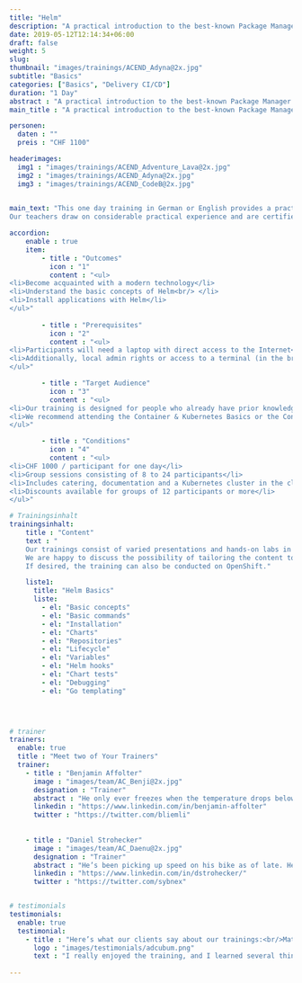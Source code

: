 ```yaml
---
title: "Helm"
description: "A practical introduction to the best-known Package Manager for applications on Kubernetes."
date: 2019-05-12T12:14:34+06:00
draft: false
weight: 5
slug: 
thumbnail: "images/trainings/ACEND_Adyna@2x.jpg"
subtitle: "Basics"
categories: ["Basics", "Delivery CI/CD"]
duration: "1 Day"
abstract : "A practical introduction to the best-known Package Manager for applications on Kubernetes."
main_title : "A practical introduction to the best-known Package Manager for applications on Kubernetes."

personen: 
  daten : ""
  preis : "CHF 1100"

headerimages:
  img1 : "images/trainings/ACEND_Adventure_Lava@2x.jpg"
  img2 : "images/trainings/ACEND_Adyna@2x.jpg"
  img3 : "images/trainings/ACEND_CodeB@2x.jpg"
      

main_text: "This one day training in German or English provides a practical and easy-to-understand introduction to Helm, the best-known package manager for applications on Kubernetes. With Helm, even complex applications can be defined, installed, managed and run on container platforms.\n\n
Our teachers draw on considerable practical experience and are certified Kubernetes administrators."

accordion:
    enable : true
    item:
        - title : "Outcomes"
          icon : "1"
          content : "<ul>
<li>Become acquainted with a modern technology</li>
<li>Understand the basic concepts of Helm<br/> </li>
<li>Install applications with Helm</li>
</ul>"
 
        - title : "Prerequisites"
          icon : "2"
          content : "<ul>
<li>Participants will need a laptop with direct access to the Internet</li>
<li>Additionally, local admin rights or access to a terminal (in the browser) are required</li>
</ul>"

        - title : "Target Audience"
          icon : "3"
          content : "<ul>
<li>Our training is designed for people who already have prior knowledge of container technologies</li>
<li>We recommend attending the Container & Kubernetes Basics or the Container & OpenShift Basics training before registering for this course</li>
</ul>"

        - title : "Conditions"
          icon : "4"
          content : "<ul>
<li>CHF 1000 / participant for one day</li>
<li>Group sessions consisting of 8 to 24 participants</li>
<li>Includes catering, documentation and a Kubernetes cluster in the cloud</li>
<li>Discounts available for groups of 12 participants or more</li>
</ul>"

# Trainingsinhalt
trainingsinhalt: 
    title : "Content"
    text : "
    Our trainings consist of varied presentations and hands-on labs in order to teach content in an appealing fashion. 
    We are happy to discuss the possibility of tailoring the content to your infrastructure. Should you require additional contents, we can adapt the program to your needs.
    If desired, the training can also be conducted on OpenShift."

    liste1:
      title: "Helm Basics"
      liste:
        - el: "Basic concepts"
        - el: "Basic commands"
        - el: "Installation"
        - el: "Charts"
        - el: "Repositories"
        - el: "Lifecycle"
        - el: "Variables"
        - el: "Helm hooks"
        - el: "Chart tests"                
        - el: "Debugging"
        - el: "Go templating"
        



# trainer
trainers:
  enable: true
  title : "Meet two of Your Trainers"
  trainer:
    - title : "Benjamin Affolter"
      image : "images/team/AC_Benji@2x.jpg"
      designation : "Trainer"
      abstract : "He only ever freezes when the temperature drops below 30 Celsius, but certainly not in the face of new technologies or the demands of the participants in his trainings."
      linkedin : "https://www.linkedin.com/in/benjamin-affolter"
      twitter : "https://twitter.com/bliemli"
    
    
    - title : "Daniel Strohecker"
      image : "images/team/AC_Daenu@2x.jpg"
      designation : "Trainer"
      abstract : "He’s been picking up speed on his bike as of late. He can slow down, though, and make sure our clients proceed through our trainings on sure feet."
      linkedin : "https://www.linkedin.com/in/dstrohecker/"
      twitter : "https://twitter.com/sybnex"


# testimonials
testimonials:
  enable: true
  testimonial:
    - title : "Here’s what our clients say about our trainings:<br/>Matthias Summer, Austria"
      logo : "images/testimonials/adcubum.png"
      text : "I really enjoyed the training, and I learned several things that helped me with my daily tasks. You could tell that the trainers had a lot of practical experience with and passion for the technology. They also supported us well and gave us useful advice."
 
---
```

